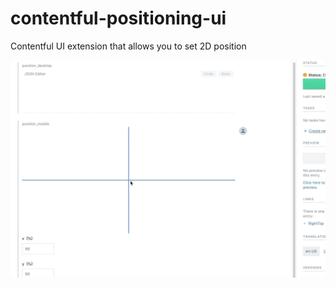 # contentful-positioning-ui

Contentful UI extension that allows you to set 2D position

![](./README/demo.gif)
